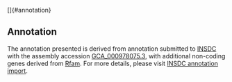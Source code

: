 []{#annotation}

Annotation
----------

The annotation presented is derived from annotation submitted to
[INSDC](http://www.insdc.org) with the assembly accession
[GCA\_000978075.3](http://www.ebi.ac.uk/ena/data/view/GCA_000978075.3),
with additional non-coding genes derived from
[Rfam](http://rfam.xfam.org/). For more details, please visit [INSDC
annotation
import](http://ensemblgenomes.org/info/data/insdc_annotation).
